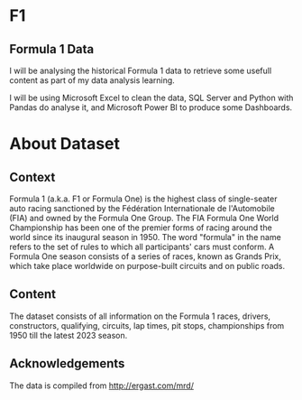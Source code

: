 # F1
## Formula 1 Data

I will be analysing the historical Formula 1 data to retrieve some usefull content as part of my data analysis learning.

I will be using Microsoft Excel to clean the data, SQL Server and Python with Pandas do analyse it, and Microsoft Power BI to produce some Dashboards.

# About Dataset
## Context
Formula 1 (a.k.a. F1 or Formula One) is the highest class of single-seater auto racing sanctioned by the Fédération Internationale de l'Automobile (FIA) and owned by the Formula One Group. The FIA Formula One World Championship has been one of the premier forms of racing around the world since its inaugural season in 1950. The word "formula" in the name refers to the set of rules to which all participants' cars must conform. A Formula One season consists of a series of races, known as Grands Prix, which take place worldwide on purpose-built circuits and on public roads.

## Content
The dataset consists of all information on the Formula 1 races, drivers, constructors, qualifying, circuits, lap times, pit stops, championships from 1950 till the latest 2023 season.

## Acknowledgements
The data is compiled from http://ergast.com/mrd/

